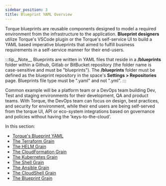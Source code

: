 ```yaml
---
sidebar_position: 3
title: Blueprint YAML Overview
---
```


Torque blueprints are reusable components designed to model a required environment from the infrastructure to the application. **Blueprint designers** utilize Torque's VSCode plugin or the Torque's self-service UI to build a YAML based imperative blueprints that aimed to fulfill business requirements in a self-service manner for their end-users. 

:::tip__Note__
Blueprints are written in YAML files that reside in a __/blueprints__ folder within a Github, Gitlab or BitBucket repository (the folder name is case-sensitive and must be "blueprints"). The __/blueprints__ folder must be defined as the blueprint repository in the space's __Settings > Repositories__ page. Blueprints file type must be ".yaml" and not ".yml".
:::

Common example will be a platform team or a DevOps team building Dev, Test and staging environments for their development, QA and product teams. With Torque, the DevOps team can focus on design, best practices, and security for environment, while their end users are being self-served from the torque UI, API or eco-system integrations based on governance and policies without having the 'keys-to-the-cloud'.

In this section:
* [Torque's Blueprint YAML](/blueprint-designer-guide/blueprints/blueprints-yaml-structure)
* [The Terraform Grain](/blueprint-designer-guide/blueprints/terraform-grain)
* [The HELM Grain](/blueprint-designer-guide/blueprints/helm-grain)
* [The CloudFormation Grain​](/blueprint-designer-guide/blueprints/cloudformation-grain)
* [The Kubernetes Grain​](/blueprint-designer-guide/blueprints/kubernetes-grain)
* [The Shell Grain](/blueprint-designer-guide/blueprints/shell-grain)
* [The Ansible Grain](/blueprint-designer-guide/blueprints/ansible-grain)
* [The CloudShell Grain](/blueprint-designer-guide/blueprints/cloudshell-grain)
* [The Blueprint Grain](/blueprint-designer-guide/blueprints/blueprint-grain)